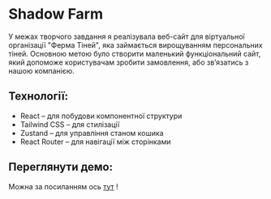 # Shadow Farm

У межах творчого завдання я реалізувала веб-сайт для віртуальної організації "Ферма Тіней", яка займається вирощуванням персональних тіней. Основною метою було створити маленький функціональний сайт, який допоможе користувачам зробити замовлення, або зв’язатись з нашою компанією.

## Технології:

- React – для побудови компонентної структури
- Tailwind CSS – для стилізації
- Zustand – для управління станом кошика
- React Router – для навігації між сторінками

## Переглянути демо:
Можна за посиланням ось [тут](https://shadow-farm.vercel.app/) !
